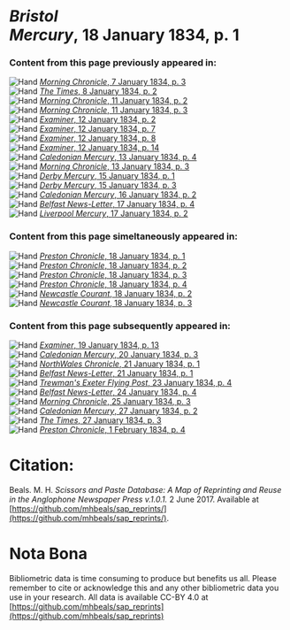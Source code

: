 # *Bristol Mercury*, 18 January 1834, p. 1  
  
### Content from this page previously appeared in:  
![Hand](http://scissorsandpaste.net/wp-content/uploads/2017/06/smallhandpointer.png) [*Morning Chronicle*, 7 January 1834, p. 3](https://mhbeals.github.io/sap_html/Morning-Chronicle/Morning-Chronicle-7-January-1834-p-3)  
![Hand](http://scissorsandpaste.net/wp-content/uploads/2017/06/smallhandpointer.png) [*The Times*, 8 January 1834, p. 2](https://mhbeals.github.io/sap_html/The-Times/The-Times-8-January-1834-p-2)  
![Hand](http://scissorsandpaste.net/wp-content/uploads/2017/06/smallhandpointer.png) [*Morning Chronicle*, 11 January 1834, p. 2](https://mhbeals.github.io/sap_html/Morning-Chronicle/Morning-Chronicle-11-January-1834-p-2)  
![Hand](http://scissorsandpaste.net/wp-content/uploads/2017/06/smallhandpointer.png) [*Morning Chronicle*, 11 January 1834, p. 3](https://mhbeals.github.io/sap_html/Morning-Chronicle/Morning-Chronicle-11-January-1834-p-3)  
![Hand](http://scissorsandpaste.net/wp-content/uploads/2017/06/smallhandpointer.png) [*Examiner*, 12 January 1834, p. 2](https://mhbeals.github.io/sap_html/Examiner/Examiner-12-January-1834-p-2)  
![Hand](http://scissorsandpaste.net/wp-content/uploads/2017/06/smallhandpointer.png) [*Examiner*, 12 January 1834, p. 7](https://mhbeals.github.io/sap_html/Examiner/Examiner-12-January-1834-p-7)  
![Hand](http://scissorsandpaste.net/wp-content/uploads/2017/06/smallhandpointer.png) [*Examiner*, 12 January 1834, p. 8](https://mhbeals.github.io/sap_html/Examiner/Examiner-12-January-1834-p-8)  
![Hand](http://scissorsandpaste.net/wp-content/uploads/2017/06/smallhandpointer.png) [*Examiner*, 12 January 1834, p. 14](https://mhbeals.github.io/sap_html/Examiner/Examiner-12-January-1834-p-14)  
![Hand](http://scissorsandpaste.net/wp-content/uploads/2017/06/smallhandpointer.png) [*Caledonian Mercury*, 13 January 1834, p. 4](https://mhbeals.github.io/sap_html/Caledonian-Mercury/Caledonian-Mercury-13-January-1834-p-4)  
![Hand](http://scissorsandpaste.net/wp-content/uploads/2017/06/smallhandpointer.png) [*Morning Chronicle*, 13 January 1834, p. 3](https://mhbeals.github.io/sap_html/Morning-Chronicle/Morning-Chronicle-13-January-1834-p-3)  
![Hand](http://scissorsandpaste.net/wp-content/uploads/2017/06/smallhandpointer.png) [*Derby Mercury*, 15 January 1834, p. 1](https://mhbeals.github.io/sap_html/Derby-Mercury/Derby-Mercury-15-January-1834-p-1)  
![Hand](http://scissorsandpaste.net/wp-content/uploads/2017/06/smallhandpointer.png) [*Derby Mercury*, 15 January 1834, p. 3](https://mhbeals.github.io/sap_html/Derby-Mercury/Derby-Mercury-15-January-1834-p-3)  
![Hand](http://scissorsandpaste.net/wp-content/uploads/2017/06/smallhandpointer.png) [*Caledonian Mercury*, 16 January 1834, p. 2](https://mhbeals.github.io/sap_html/Caledonian-Mercury/Caledonian-Mercury-16-January-1834-p-2)  
![Hand](http://scissorsandpaste.net/wp-content/uploads/2017/06/smallhandpointer.png) [*Belfast News-Letter*, 17 January 1834, p. 4](https://mhbeals.github.io/sap_html/Belfast-News-Letter/Belfast-News-Letter-17-January-1834-p-4)  
![Hand](http://scissorsandpaste.net/wp-content/uploads/2017/06/smallhandpointer.png) [*Liverpool Mercury*, 17 January 1834, p. 2](https://mhbeals.github.io/sap_html/Liverpool-Mercury/Liverpool-Mercury-17-January-1834-p-2)  
  
### Content from this page simeltaneously appeared in:  
![Hand](http://scissorsandpaste.net/wp-content/uploads/2017/06/smallhandpointer.png) [*Preston Chronicle*, 18 January 1834, p. 1](https://mhbeals.github.io/sap_html/Preston-Chronicle/Preston-Chronicle-18-January-1834-p-1)  
![Hand](http://scissorsandpaste.net/wp-content/uploads/2017/06/smallhandpointer.png) [*Preston Chronicle*, 18 January 1834, p. 2](https://mhbeals.github.io/sap_html/Preston-Chronicle/Preston-Chronicle-18-January-1834-p-2)  
![Hand](http://scissorsandpaste.net/wp-content/uploads/2017/06/smallhandpointer.png) [*Preston Chronicle*, 18 January 1834, p. 3](https://mhbeals.github.io/sap_html/Preston-Chronicle/Preston-Chronicle-18-January-1834-p-3)  
![Hand](http://scissorsandpaste.net/wp-content/uploads/2017/06/smallhandpointer.png) [*Preston Chronicle*, 18 January 1834, p. 4](https://mhbeals.github.io/sap_html/Preston-Chronicle/Preston-Chronicle-18-January-1834-p-4)  
![Hand](http://scissorsandpaste.net/wp-content/uploads/2017/06/smallhandpointer.png) [*Newcastle Courant*, 18 January 1834, p. 2](https://mhbeals.github.io/sap_html/Newcastle-Courant/Newcastle-Courant-18-January-1834-p-2)  
![Hand](http://scissorsandpaste.net/wp-content/uploads/2017/06/smallhandpointer.png) [*Newcastle Courant*, 18 January 1834, p. 3](https://mhbeals.github.io/sap_html/Newcastle-Courant/Newcastle-Courant-18-January-1834-p-3)  
  
### Content from this page subsequently appeared in:  
![Hand](http://scissorsandpaste.net/wp-content/uploads/2017/06/smallhandpointer.png) [*Examiner*, 19 January 1834, p. 13](https://mhbeals.github.io/sap_html/Examiner/Examiner-19-January-1834-p-13)  
![Hand](http://scissorsandpaste.net/wp-content/uploads/2017/06/smallhandpointer.png) [*Caledonian Mercury*, 20 January 1834, p. 3](https://mhbeals.github.io/sap_html/Caledonian-Mercury/Caledonian-Mercury-20-January-1834-p-3)  
![Hand](http://scissorsandpaste.net/wp-content/uploads/2017/06/smallhandpointer.png) [*NorthWales Chronicle*, 21 January 1834, p. 1](https://mhbeals.github.io/sap_html/NorthWales-Chronicle/NorthWales-Chronicle-21-January-1834-p-1)  
![Hand](http://scissorsandpaste.net/wp-content/uploads/2017/06/smallhandpointer.png) [*Belfast News-Letter*, 21 January 1834, p. 1](https://mhbeals.github.io/sap_html/Belfast-News-Letter/Belfast-News-Letter-21-January-1834-p-1)  
![Hand](http://scissorsandpaste.net/wp-content/uploads/2017/06/smallhandpointer.png) [*Trewman's Exeter Flying Post*, 23 January 1834, p. 4](https://mhbeals.github.io/sap_html/Trewman's-Exeter-Flying-Post/Trewman's-Exeter-Flying-Post-23-January-1834-p-4)  
![Hand](http://scissorsandpaste.net/wp-content/uploads/2017/06/smallhandpointer.png) [*Belfast News-Letter*, 24 January 1834, p. 4](https://mhbeals.github.io/sap_html/Belfast-News-Letter/Belfast-News-Letter-24-January-1834-p-4)  
![Hand](http://scissorsandpaste.net/wp-content/uploads/2017/06/smallhandpointer.png) [*Morning Chronicle*, 25 January 1834, p. 3](https://mhbeals.github.io/sap_html/Morning-Chronicle/Morning-Chronicle-25-January-1834-p-3)  
![Hand](http://scissorsandpaste.net/wp-content/uploads/2017/06/smallhandpointer.png) [*Caledonian Mercury*, 27 January 1834, p. 2](https://mhbeals.github.io/sap_html/Caledonian-Mercury/Caledonian-Mercury-27-January-1834-p-2)  
![Hand](http://scissorsandpaste.net/wp-content/uploads/2017/06/smallhandpointer.png) [*The Times*, 27 January 1834, p. 3](https://mhbeals.github.io/sap_html/The-Times/The-Times-27-January-1834-p-3)  
![Hand](http://scissorsandpaste.net/wp-content/uploads/2017/06/smallhandpointer.png) [*Preston Chronicle*, 1 February 1834, p. 4](https://mhbeals.github.io/sap_html/Preston-Chronicle/Preston-Chronicle-1-February-1834-p-4)  


# Citation: 

Beals. M. H. *Scissors and Paste Database: A Map of Reprinting and Reuse in the Anglophone Newspaper Press v.1.0.1.* 2 June 2017. Available at [https://github.com/mhbeals/sap_reprints/](https://github.com/mhbeals/sap_reprints/). 

# Nota Bona

Bibliometric data is time consuming to produce but benefits us all. Please remember to cite or acknowledge this and any other bibliometric data you use in your research. All data is available CC-BY 4.0 at [https://github.com/mhbeals/sap_reprints](https://github.com/mhbeals/sap_reprints)